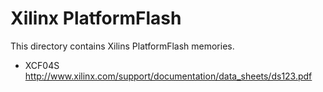 Xilinx PlatformFlash
====================

  This directory contains Xilins PlatformFlash memories.

  * XCF04S
      http://www.xilinx.com/support/documentation/data_sheets/ds123.pdf
